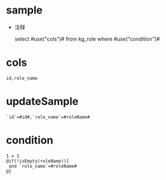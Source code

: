 sample
===
* 注释

	select #use("cols")# from kg_role where #use("condition")#

cols
===

	id,role_name

updateSample
===

	`id`=#id#,`role_name`=#roleName#

condition
===

	1 = 1  
	@if(!isEmpty(roleName)){
	 and `role_name`=#roleName#
	@}
	
